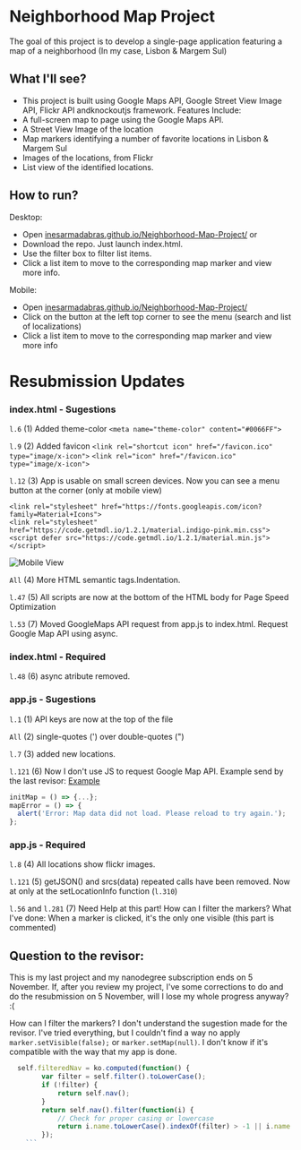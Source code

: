 # Neighborhood Map Project

The goal of this project is to develop a single-page application featuring a map of a neighborhood (In my case, Lisbon & Margem Sul)

## What I'll see?
* This project is built using Google Maps API, Google Street View Image API, Flickr API andknockoutjs framework. Features Include:
* A full-screen map to page using the Google Maps API.
* A Street View Image of the location
* Map markers identifying a number of favorite locations in Lisbon & Margem Sul
* Images of the locations, from Flickr
* List view of the identified locations.

## How to run?

Desktop:
* Open [inesarmadabras.github.io/Neighborhood-Map-Project/](https://inesarmadabras.github.io/Neighborhood-Map-Project/) 
or
* Download the repo. Just launch index.html.
* Use the filter box to filter list items.
* Click a list item to move to the corresponding map marker and view more info.

Mobile:
* Open [inesarmadabras.github.io/Neighborhood-Map-Project/](https://inesarmadabras.github.io/Neighborhood-Map-Project/) 
* Click on the button at the left top corner to see the menu (search and list of localizations)
* Click a list item to move to the corresponding map marker and view more info



# Resubmission Updates

### index.html - Sugestions
`l.6` (1) Added theme-color
        `<meta name="theme-color" content="#0066FF">`
        
`l.9` (2) Added favicon
        `<link rel="shortcut icon" href="/favicon.ico" type="image/x-icon">`
        `<link rel="icon" href="/favicon.ico" type="image/x-icon">`

`l.12` (3) App is usable on small screen devices. Now you can see a menu button at the corner (only at mobile view)
        
```
<link rel="stylesheet" href="https://fonts.googleapis.com/icon?family=Material+Icons">
<link rel="stylesheet" href="https://code.getmdl.io/1.2.1/material.indigo-pink.min.css">
<script defer src="https://code.getmdl.io/1.2.1/material.min.js"></script>
```
![Mobile View](https://s13.postimg.org/ujijw2e1z/mobile1.png)

`All` (4) More HTML semantic tags.Indentation.

`l.47` (5) All scripts are now at the bottom of the HTML body for Page Speed Optimization

`l.53` (7) Moved GoogleMaps API request from app.js to index.html. Request Google Map API using async.

### index.html - Required
`l.48` (6) async atribute removed.

### app.js - Sugestions
`l.1` (1) API keys are now at the top of the file

`All` (2) single-quotes (') over double-quotes (")

`l.7` (3) added new locations.

`l.121` (6) Now I don't use JS to request Google Map API. Example send by the last revisor: [Example](http://codepen.io/NKiD/pen/XNrYXa)

``` javascript
initMap = () => {...};
mapError = () => {
  alert('Error: Map data did not load. Please reload to try again.');
};
```

### app.js - Required
`l.8` (4) All locations show flickr images.

`l.121` (5) getJSON() and srcs(data) repeated calls have been removed. Now at only at the setLocationInfo function (`l.310`)

`l.56` and `l.281` (7) Need Help at this part! How can I filter the markers? What I've done: When a marker is clicked, it's the only one visible (this part is commented)


## Question to the revisor:
This is my last project and my nanodegree subscription ends on 5 November. If, after you review my project, I've some corrections to do and do the resubmission on 5 November, will I lose my whole progress anyway? :(

How can I filter the markers? I don't understand the sugestion made for the revisor. I've tried everything, but I couldn't find a way no apply `marker.setVisible(false);` or `marker.setMap(null)`. I don't know if it's compatible with the way that my app is done. 
``` javascript
  self.filteredNav = ko.computed(function() {
        var filter = self.filter().toLowerCase();
        if (!filter) {
            return self.nav();
        }
        return self.nav().filter(function(i) {
            // Check for proper casing or lowercase
            return i.name.toLowerCase().indexOf(filter) > -1 || i.name.indexOf(filter) > -1;
        });
    ```

